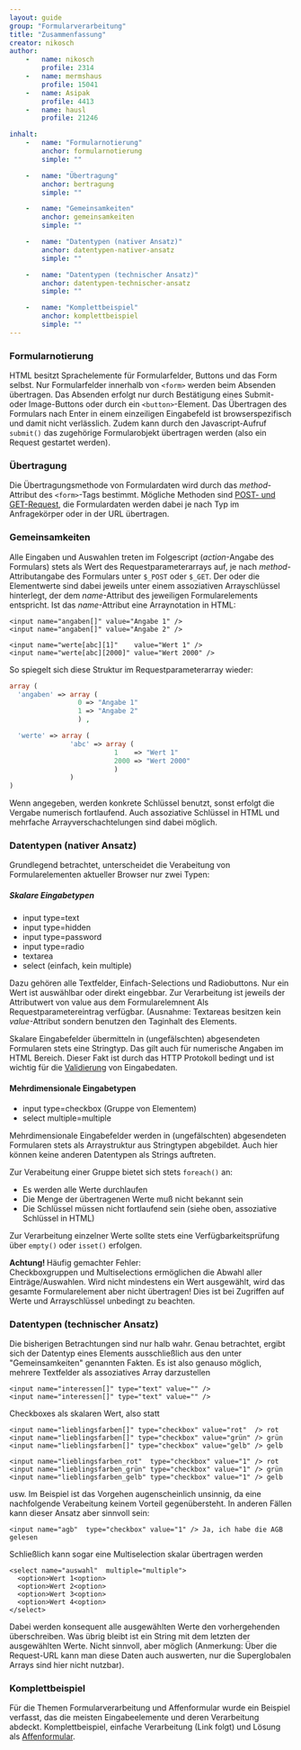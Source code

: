 ```yaml
---
layout: guide
group: "Formularverarbeitung"
title: "Zusammenfassung"
creator: nikosch
author:
    -   name: nikosch
        profile: 2314
    -   name: mermshaus
        profile: 15041
    -   name: Asipak
        profile: 4413
    -   name: hausl
        profile: 21246

inhalt:
    -   name: "Formularnotierung"
        anchor: formularnotierung
        simple: ""

    -   name: "Übertragung"
        anchor: bertragung
        simple: ""

    -   name: "Gemeinsamkeiten"
        anchor: gemeinsamkeiten
        simple: ""

    -   name: "Datentypen (nativer Ansatz)"
        anchor: datentypen-nativer-ansatz
        simple: ""

    -   name: "Datentypen (technischer Ansatz)"
        anchor: datentypen-technischer-ansatz
        simple: ""

    -   name: "Komplettbeispiel"
        anchor: komplettbeispiel
        simple: ""
---
```


### Formularnotierung

HTML besitzt Sprachelemente für Formularfelder, Buttons und das Form selbst. Nur Formularfelder innerhalb von `<form>` werden beim Absenden übertragen. Das Absenden erfolgt nur durch Bestätigung eines Submit- oder Image-Buttons oder durch ein `<button>`-Element. Das Übertragen des Formulars nach Enter in einem einzeiligen Eingabefeld ist browserspezifisch und damit nicht verlässlich. Zudem kann durch den Javascript-Aufruf `submit()` das zugehörige Formularobjekt übertragen werden (also ein Request gestartet werden).


### Übertragung

Die Übertragungsmethode von Formulardaten wird durch das *method*-Attribut des `<form>`-Tags bestimmt. Mögliche Methoden sind [POST- und GET-Request](http://php-de.github.io/request-handling/request.html), die Formulardaten werden dabei je nach Typ im Anfragekörper oder in der URL übertragen. 


### Gemeinsamkeiten

Alle Eingaben und Auswahlen treten im Folgescript (*action*-Angabe des Formulars) stets als Wert des Requestparameterarrays auf, je nach *method*-Attributangabe des Formulars unter `$_POST` oder `$_GET`. Der oder die Elementwerte sind dabei jeweils unter einem assoziativen Arrayschlüssel hinterlegt, der dem *name*-Attribut des jeweiligen Formularelements entspricht. Ist das *name*-Attribut eine Arraynotation in HTML: 

~~~
<input name="angaben[]" value="Angabe 1" />
<input name="angaben[]" value="Angabe 2" />

<input name="werte[abc][1]"    value="Wert 1" />
<input name="werte[abc][2000]" value="Wert 2000" />
~~~

So spiegelt sich diese Struktur im Requestparameterarray wieder:

~~~ php
array (
  'angaben' => array (
                 0 => "Angabe 1"
                 1 => "Angabe 2"
                 ) ,

  'werte' => array (
               'abc' => array (
                          1    => "Wert 1"
                          2000 => "Wert 2000"
                          )
               )
)
~~~

Wenn angegeben, werden konkrete Schlüssel benutzt, sonst erfolgt die Vergabe numerisch fortlaufend. Auch assoziative Schlüssel in HTML und mehrfache Arrayverschachtelungen sind dabei möglich.


### Datentypen (nativer Ansatz)

Grundlegend betrachtet, unterscheidet die Verabeitung von Formularelementen aktueller Browser nur zwei Typen:

##### Skalare Eingabetypen

- input type=text
- input type=hidden
- input type=password
- input type=radio
- textarea
- select (einfach, kein multiple)


Dazu gehören alle Textfelder, Einfach-Selections und Radiobuttons. Nur ein Wert ist auswählbar oder direkt eingebbar. Zur Verarbeitung ist jeweils der Attributwert von value aus dem Formularelemnent Als Requestparametereintrag verfügbar. (Ausnahme: Textareas besitzen kein *value*-Attribut sondern benutzen den Taginhalt des Elements.

Skalare Eingabefelder übermitteln in (ungefälschten) abgesendeten Formularen stets eine Stringtyp. Das gilt auch für numerische Angaben im HTML Bereich. Dieser Fakt ist durch das HTTP Protokoll bedingt und ist wichtig für die [Validierung](http://php-de.github.io/general/validierung.html) von Eingabedaten.

#### Mehrdimensionale Eingabetypen

- input type=checkbox (Gruppe von Elementem)
- select multiple=multiple

Mehrdimensionale Eingabefelder werden in (ungefälschten) abgesendeten Formularen stets als Arraystruktur aus Stringtypen abgebildet. Auch hier können keine anderen Datentypen als Strings auftreten.

Zur Verabeitung einer Gruppe bietet sich stets `foreach()` an:

- Es werden alle Werte durchlaufen
- Die Menge der übertragenen Werte muß nicht bekannt sein
- Die Schlüssel müssen nicht fortlaufend sein (siehe oben, assoziative Schlüssel in HTML)

Zur Verarbeitung einzelner Werte sollte stets eine Verfügbarkeitsprüfung über `empty()` oder `isset()` erfolgen. 

<div class="alert alert-danger"><strong>Achtung! </strong>Häufig gemachter Fehler:<br> 
Checkboxgruppen und Multiselections ermöglichen die Abwahl aller Einträge/Auswahlen. Wird nicht mindestens ein Wert ausgewählt, wird das gesamte Formularelement aber nicht übertragen! Dies ist bei Zugriffen auf Werte und Arrayschlüssel unbedingt zu beachten.</div>


### Datentypen (technischer Ansatz)

Die bisherigen Betrachtungen sind nur halb wahr. Genau betrachtet, ergibt sich der Datentyp eines Elements ausschließlich aus den unter "Gemeinsamkeiten" genannten Fakten. Es ist also genauso möglich, mehrere Textfelder als assoziatives Array darzustellen

~~~
<input name="interessen[]" type="text" value="" />
<input name="interessen[]" type="text" value="" />
~~~

Checkboxes als skalaren Wert, also statt

~~~
<input name="lieblingsfarben[]" type="checkbox" value="rot"  /> rot
<input name="lieblingsfarben[]" type="checkbox" value="grün" /> grün
<input name="lieblingsfarben[]" type="checkbox" value="gelb" /> gelb

<input name="lieblingsfarben_rot"  type="checkbox" value="1" /> rot
<input name="lieblingsfarben_grün" type="checkbox" value="1" /> grün
<input name="lieblingsfarben_gelb" type="checkbox" value="1" /> gelb
~~~

usw. Im Beispiel ist das Vorgehen augenscheinlich unsinnig, da eine nachfolgende Verabeitung keinem Vorteil gegenübersteht. In anderen Fällen kann dieser Ansatz aber sinnvoll sein:

~~~
<input name="agb"  type="checkbox" value="1" /> Ja, ich habe die AGB gelesen
~~~

Schließlich kann sogar eine Multiselection skalar übertragen werden

~~~
<select name="auswahl"  multiple="multiple">
  <option>Wert 1<option>
  <option>Wert 2<option>
  <option>Wert 3<option>
  <option>Wert 4<option>
</select>
~~~

Dabei werden konsequent alle ausgewählten Werte den vorhergehenden überschreiben. Was übrig bleibt ist ein String mit dem letzten der ausgewählten Werte. Nicht sinnvoll, aber möglich (Anmerkung: Über die Request-URL kann man diese Daten auch auswerten, nur die Superglobalen Arrays sind hier nicht nutzbar).

### Komplettbeispiel

Für die Themen Formularverarbeitung und Affenformular wurde ein Beispiel verfasst, das die meisten Eingabeelemente und deren Verarbeitung abdeckt.
Komplettbeispiel, einfache Verarbeitung (Link folgt) und Lösung als [Affenformular](http://php-de.github.io/form/affenformular.html).
